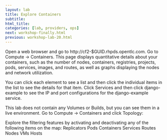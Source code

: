 ```yaml
---
layout: lab
title: Explore Containers
subtitle:
html_title:
categories: [lab, providers, ops]
next: workshop-finally.html
previous: workshop-lab-20.html
---
```


Open a web browser and go to http://cf2-$GUID.rhpds.opentlc.com.
Go to Compute → Containers.
This page displays quantitative details about your containers, such as the number of nodes, containers, registries, projects, pods, services, images, and routes, as well as graphs displaying the nodes and network utilization.


You can click each element to see a list and then click the individual items in the list to see the details for that item.
Click Services and then click django-example to see the IP and port configurations for the django-example service.


This lab does not contain any Volumes or Builds, but you can see them in a live environment.
Go to Compute → Containers and click Topology:

Explore the filtering features by activating and deactivating any of the following items on the map:
Replicators
Pods
Containers
Services
Routes
Nodes
VMs
Hosts
